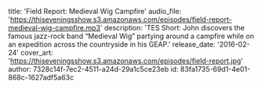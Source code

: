 title: 'Field Report: Medieval Wig Campfire'
audio_file: 'https://thiseveningsshow.s3.amazonaws.com/episodes/field-report-medieval-wig-campfire.mp3'
description: 'TES Short: John discovers the famous jazz-rock band “Medieval Wig” partying around a campfire while on an expedition across the countryside in his GEAP.'
release_date: '2016-02-24'
cover_art: 'https://thiseveningsshow.s3.amazonaws.com/episodes/field-report.jpg'
author: 7328c14f-7ec2-4511-a24d-29a1c5ce23eb
id: 83fa1735-69d1-4e01-868c-1627adf5a63c
